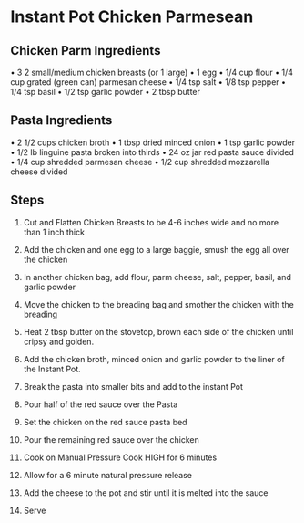 # Instant Pot Chicken Parmesean

## Chicken Parm Ingredients
• 3 2 small/medium chicken breasts (or 1 large)
• 1 egg
• 1/4 cup flour
• 1/4 cup grated (green can) parmesan cheese
• 1/4 tsp salt
• 1/8 tsp pepper
• 1/4 tsp basil
• 1/2 tsp garlic powder
• 2 tbsp butter

## Pasta Ingredients
• 2 1/2 cups chicken broth
• 1 tbsp dried minced onion
• 1 tsp garlic powder
• 1/2 lb linguine pasta broken into thirds
• 24 oz jar red pasta sauce divided
• 1/4 cup shredded parmesan cheese
• 1/2 cup shredded mozzarella cheese divided

## Steps

1. Cut and Flatten Chicken Breasts to be 4-6 inches wide and no more than 1 inch thick
2. Add the chicken and one egg to a large baggie, smush the egg all over the chicken
3. In another chicken bag, add flour, parm cheese, salt, pepper, basil, and garlic powder
4. Move the chicken to the breading bag and smother the chicken with the breading
5. Heat 2 tbsp butter on the stovetop, brown each side of the chicken until cripsy and golden.

6. Add the chicken broth, minced onion and garlic powder to the liner of the Instant Pot.
7. Break the pasta into smaller bits and add to the instant Pot
8. Pour half of the red sauce over the Pasta
9. Set the chicken on the red sauce pasta bed
10. Pour the remaining red sauce over the chicken
11. Cook on Manual Pressure Cook HIGH for 6 minutes
12. Allow for a 6 minute natural pressure release
13. Add the cheese to the pot and stir until it is melted into the sauce
14. Serve
